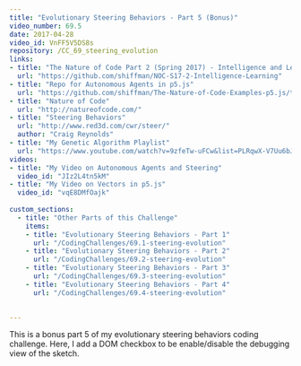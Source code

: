 ```yaml
---
title: "Evolutionary Steering Behaviors - Part 5 (Bonus)"
video_number: 69.5
date: 2017-04-28
video_id: VnFF5V5DS8s
repository: /CC_69_steering_evolution
links:
- title: "The Nature of Code Part 2 (Spring 2017) - Intelligence and Learning"  
  url: "https://github.com/shiffman/NOC-S17-2-Intelligence-Learning"
- title: "Repo for Autonomous Agents in p5.js"  
  url: "https://github.com/shiffman/The-Nature-of-Code-Examples-p5.js/tree/master/chp06_agents"
- title: "Nature of Code"  
  url: "http://natureofcode.com/"
- title: "Steering Behaviors"  
  url: "http://www.red3d.com/cwr/steer/"
  author: "Craig Reynolds"
- title: "My Genetic Algorithm Playlist"  
  url: "https://www.youtube.com/watch?v=9zfeTw-uFCw&list=PLRqwX-V7Uu6bJM3VgzjNV5YxVxUwzALHV"
videos:
- title: "My Video on Autonomous Agents and Steering"
  video_id: "JIz2L4tn5kM"
- title: "My Video on Vectors in p5.js"
  video_id: "vqE8DMfOajk"
  
custom_sections:
  - title: "Other Parts of this Challenge"
    items:
    - title: "Evolutionary Steering Behaviors - Part 1"
      url: "/CodingChallenges/69.1-steering-evolution"
    - title: "Evolutionary Steering Behaviors - Part 2"
      url: "/CodingChallenges/69.2-steering-evolution"
    - title: "Evolutionary Steering Behaviors - Part 3"
      url: "/CodingChallenges/69.3-steering-evolution"
    - title: "Evolutionary Steering Behaviors - Part 4"
      url: "/CodingChallenges/69.4-steering-evolution"

  
---
```


This is a bonus part 5 of my evolutionary steering behaviors coding challenge. Here, I add a DOM checkbox to be enable/disable the debugging view of the sketch.

